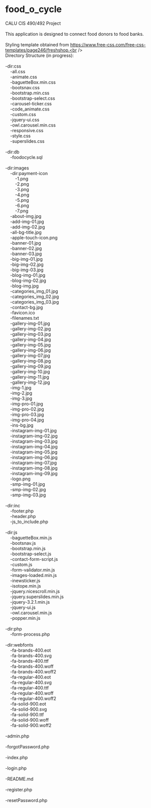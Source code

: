 # food_o_cycle
CALU CIS 490/492 Project<br />
<br />
This application is designed to connect food donors to food banks.<br />
<br />
Styling template obtained from https://www.free-css.com/free-css-templates/page246/freshshop.<br />
<br />
Directory Structure (in progress):<br />
<br />
-dir:css<br />
&nbsp;&nbsp;&nbsp;&nbsp;-all.css<br />
&nbsp;&nbsp;&nbsp;&nbsp;-animate.css<br />
&nbsp;&nbsp;&nbsp;&nbsp;-baguetteBox.min.css<br />
&nbsp;&nbsp;&nbsp;&nbsp;-bootsnav.css<br />
&nbsp;&nbsp;&nbsp;&nbsp;-bootstrap.min.css<br />
&nbsp;&nbsp;&nbsp;&nbsp;-bootstrap-select.css<br />
&nbsp;&nbsp;&nbsp;&nbsp;-carousel-ticker.css<br />
&nbsp;&nbsp;&nbsp;&nbsp;-code_animate.css<br />
&nbsp;&nbsp;&nbsp;&nbsp;-custom.css<br />
&nbsp;&nbsp;&nbsp;&nbsp;-jquery-ui.css<br />
&nbsp;&nbsp;&nbsp;&nbsp;-owl.carousel.min.css<br />
&nbsp;&nbsp;&nbsp;&nbsp;-responsive.css<br />
&nbsp;&nbsp;&nbsp;&nbsp;-style.css<br />
&nbsp;&nbsp;&nbsp;&nbsp;-superslides.css<br />
<br />-dir:db<br />
&nbsp;&nbsp;&nbsp;&nbsp;-foodocycle.sql<br />
<br />-dir:images<br />
&nbsp;&nbsp;&nbsp;&nbsp;-dir:payment-icon<br />
&nbsp;&nbsp;&nbsp;&nbsp;&nbsp;&nbsp;&nbsp;&nbsp;-1.png<br />
&nbsp;&nbsp;&nbsp;&nbsp;&nbsp;&nbsp;&nbsp;&nbsp;-2.png<br />
&nbsp;&nbsp;&nbsp;&nbsp;&nbsp;&nbsp;&nbsp;&nbsp;-3.png<br />
&nbsp;&nbsp;&nbsp;&nbsp;&nbsp;&nbsp;&nbsp;&nbsp;-4.png<br />
&nbsp;&nbsp;&nbsp;&nbsp;&nbsp;&nbsp;&nbsp;&nbsp;-5.png<br />
&nbsp;&nbsp;&nbsp;&nbsp;&nbsp;&nbsp;&nbsp;&nbsp;-6.png<br />
&nbsp;&nbsp;&nbsp;&nbsp;&nbsp;&nbsp;&nbsp;&nbsp;-7.png<br />
&nbsp;&nbsp;&nbsp;&nbsp;-about-img.jpg<br />
&nbsp;&nbsp;&nbsp;&nbsp;-add-img-01.jpg<br />
&nbsp;&nbsp;&nbsp;&nbsp;-add-img-02.jpg<br />
&nbsp;&nbsp;&nbsp;&nbsp;-all-bg-title.jpg<br />
&nbsp;&nbsp;&nbsp;&nbsp;-apple-touch-icon.png<br />
&nbsp;&nbsp;&nbsp;&nbsp;-banner-01.jpg<br />
&nbsp;&nbsp;&nbsp;&nbsp;-banner-02.jpg<br />
&nbsp;&nbsp;&nbsp;&nbsp;-banner-03.jpg<br />
&nbsp;&nbsp;&nbsp;&nbsp;-big-img-01.jpg<br />
&nbsp;&nbsp;&nbsp;&nbsp;-big-img-02.jpg<br />
&nbsp;&nbsp;&nbsp;&nbsp;-big-img-03.jpg<br />
&nbsp;&nbsp;&nbsp;&nbsp;-blog-img-01.jpg<br />
&nbsp;&nbsp;&nbsp;&nbsp;-blog-img-02.jpg<br />
&nbsp;&nbsp;&nbsp;&nbsp;-blog-img.jpg<br />
&nbsp;&nbsp;&nbsp;&nbsp;-categories_img_01.jpg<br />
&nbsp;&nbsp;&nbsp;&nbsp;-categories_img_02.jpg<br />
&nbsp;&nbsp;&nbsp;&nbsp;-categories_img_03.jpg<br />
&nbsp;&nbsp;&nbsp;&nbsp;-contact-bg.jpg<br />
&nbsp;&nbsp;&nbsp;&nbsp;-favicon.ico<br />
&nbsp;&nbsp;&nbsp;&nbsp;-filenames.txt<br />
&nbsp;&nbsp;&nbsp;&nbsp;-gallery-img-01.jpg<br />
&nbsp;&nbsp;&nbsp;&nbsp;-gallery-img-02.jpg<br />
&nbsp;&nbsp;&nbsp;&nbsp;-gallery-img-03.jpg<br />
&nbsp;&nbsp;&nbsp;&nbsp;-gallery-img-04.jpg<br />
&nbsp;&nbsp;&nbsp;&nbsp;-gallery-img-05.jpg<br />
&nbsp;&nbsp;&nbsp;&nbsp;-gallery-img-06.jpg<br />
&nbsp;&nbsp;&nbsp;&nbsp;-gallery-img-07.jpg<br />
&nbsp;&nbsp;&nbsp;&nbsp;-gallery-img-08.jpg<br />
&nbsp;&nbsp;&nbsp;&nbsp;-gallery-img-09.jpg<br />
&nbsp;&nbsp;&nbsp;&nbsp;-gallery-img-10.jpg<br />
&nbsp;&nbsp;&nbsp;&nbsp;-gallery-img-11.jpg<br />
&nbsp;&nbsp;&nbsp;&nbsp;-gallery-img-12.jpg<br />
&nbsp;&nbsp;&nbsp;&nbsp;-img-1.jpg<br />
&nbsp;&nbsp;&nbsp;&nbsp;-img-2.jpg<br />
&nbsp;&nbsp;&nbsp;&nbsp;-img-3.jpg<br />
&nbsp;&nbsp;&nbsp;&nbsp;-img-pro-01.jpg<br />
&nbsp;&nbsp;&nbsp;&nbsp;-img-pro-02.jpg<br />
&nbsp;&nbsp;&nbsp;&nbsp;-img-pro-03.jpg<br />
&nbsp;&nbsp;&nbsp;&nbsp;-img-pro-04.jpg<br />
&nbsp;&nbsp;&nbsp;&nbsp;-ins-bg.jpg<br />
&nbsp;&nbsp;&nbsp;&nbsp;-instagram-img-01.jpg<br />
&nbsp;&nbsp;&nbsp;&nbsp;-instagram-img-02.jpg<br />
&nbsp;&nbsp;&nbsp;&nbsp;-instagram-img-03.jpg<br />
&nbsp;&nbsp;&nbsp;&nbsp;-instagram-img-04.jpg<br />
&nbsp;&nbsp;&nbsp;&nbsp;-instagram-img-05.jpg<br />
&nbsp;&nbsp;&nbsp;&nbsp;-instagram-img-06.jpg<br />
&nbsp;&nbsp;&nbsp;&nbsp;-instagram-img-07.jpg<br />
&nbsp;&nbsp;&nbsp;&nbsp;-instagram-img-08.jpg<br />
&nbsp;&nbsp;&nbsp;&nbsp;-instagram-img-09.jpg<br />
&nbsp;&nbsp;&nbsp;&nbsp;-logo.png<br />
&nbsp;&nbsp;&nbsp;&nbsp;-smp-img-01.jpg<br />
&nbsp;&nbsp;&nbsp;&nbsp;-smp-img-02.jpg<br />
&nbsp;&nbsp;&nbsp;&nbsp;-smp-img-03.jpg<br />
<br />-dir:inc<br />
&nbsp;&nbsp;&nbsp;&nbsp;-footer.php<br />
&nbsp;&nbsp;&nbsp;&nbsp;-header.php<br />
&nbsp;&nbsp;&nbsp;&nbsp;-js_to_include.php<br />
<br />-dir:js<br />
&nbsp;&nbsp;&nbsp;&nbsp;-baguetteBox.min.js<br />
&nbsp;&nbsp;&nbsp;&nbsp;-bootsnav.js<br />
&nbsp;&nbsp;&nbsp;&nbsp;-bootstrap.min.js<br />
&nbsp;&nbsp;&nbsp;&nbsp;-bootstrap-select.js<br />
&nbsp;&nbsp;&nbsp;&nbsp;-contact-form-script.js<br />
&nbsp;&nbsp;&nbsp;&nbsp;-custom.js<br />
&nbsp;&nbsp;&nbsp;&nbsp;-form-validator.min.js<br />
&nbsp;&nbsp;&nbsp;&nbsp;-images-loaded.min.js<br />
&nbsp;&nbsp;&nbsp;&nbsp;-inewsticker.js<br />
&nbsp;&nbsp;&nbsp;&nbsp;-isotope.min.js<br />
&nbsp;&nbsp;&nbsp;&nbsp;-jquery.nicescroll.min.js<br />
&nbsp;&nbsp;&nbsp;&nbsp;-jquery.superslides.min.js<br />
&nbsp;&nbsp;&nbsp;&nbsp;-jquery-3.2.1.min.js<br />
&nbsp;&nbsp;&nbsp;&nbsp;-jquery-ui.js<br />
&nbsp;&nbsp;&nbsp;&nbsp;-owl.carousel.min.js<br />
&nbsp;&nbsp;&nbsp;&nbsp;-popper.min.js<br />
<br />-dir:php<br />
&nbsp;&nbsp;&nbsp;&nbsp;-form-process.php<br />
<br />-dir:webfonts<br />
&nbsp;&nbsp;&nbsp;&nbsp;-fa-brands-400.eot<br />
&nbsp;&nbsp;&nbsp;&nbsp;-fa-brands-400.svg<br />
&nbsp;&nbsp;&nbsp;&nbsp;-fa-brands-400.ttf<br />
&nbsp;&nbsp;&nbsp;&nbsp;-fa-brands-400.woff<br />
&nbsp;&nbsp;&nbsp;&nbsp;-fa-brands-400.woff2<br />
&nbsp;&nbsp;&nbsp;&nbsp;-fa-regular-400.eot<br />
&nbsp;&nbsp;&nbsp;&nbsp;-fa-regular-400.svg<br />
&nbsp;&nbsp;&nbsp;&nbsp;-fa-regular-400.ttf<br />
&nbsp;&nbsp;&nbsp;&nbsp;-fa-regular-400.woff<br />
&nbsp;&nbsp;&nbsp;&nbsp;-fa-regular-400.woff2<br />
&nbsp;&nbsp;&nbsp;&nbsp;-fa-solid-900.eot<br />
&nbsp;&nbsp;&nbsp;&nbsp;-fa-solid-900.svg<br />
&nbsp;&nbsp;&nbsp;&nbsp;-fa-solid-900.ttf<br />
&nbsp;&nbsp;&nbsp;&nbsp;-fa-solid-900.woff<br />
&nbsp;&nbsp;&nbsp;&nbsp;-fa-solid-900.woff2<br />
<br />-admin.php<br />
<br />-forgotPassword.php<br />
<br />-index.php<br />
<br />-login.php<br />
<br />-README.md<br />
<br />-register.php<br />
<br />-resetPassword.php<br />
